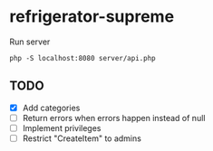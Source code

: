 # refrigerator-supreme

Run server
```
php -S localhost:8080 server/api.php
```

## TODO

- [x] Add categories
- [ ] Return errors when errors happen instead of null
- [ ] Implement privileges
- [ ] Restrict "CreateItem" to admins
